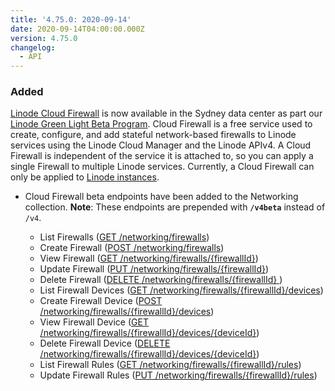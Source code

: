 ```yaml
---
title: '4.75.0: 2020-09-14'
date: 2020-09-14T04:00:00.000Z
version: 4.75.0
changelog:
  - API
---
```


### Added

[Linode Cloud Firewall](https://www.linode.com/products/firewall/) is now available in the Sydney data center as part our [Linode Green Light Beta Program](https://www.linode.com/green-light/). Cloud Firewall is a free service used to create, configure, and add stateful network-based firewalls to Linode services using the Linode Cloud Manager and the Linode APIv4. A Cloud Firewall is independent of the service it is attached to, so you can apply a single Firewall to multiple Linode services. Currently, a Cloud Firewall can only be applied to [Linode instances](https://www.linode.com/docs/api/linode-instances/).

* Cloud Firewall beta endpoints have been added to the Networking collection. **Note**: These endpoints are prepended with **`/v4beta`** instead of `/v4`.

    * List Firewalls ([GET /networking/firewalls](https://www.linode.com/docs/api/networking/))
    * Create Firewall ([POST /networking/firewalls](https://www.linode.com/docs/api/networking/))
    * View Firewall ([GET /networking/firewalls/{firewallId}](https://www.linode.com/docs/api/networking/))
    * Update Firewall ([PUT /networking/firewalls/{firewallId}](https://www.linode.com/docs/api/networking/))
    * Delete Firewall ([DELETE /networking/firewalls/{firewallId}
](https://www.linode.com/docs/api/networking/))
    * List Firewall Devices ([GET /networking/firewalls/{firewallId}/devices](https://www.linode.com/docs/api/networking/))
    * Create Firewall Device ([POST /networking/firewalls/{firewallId}/devices](https://www.linode.com/docs/api/networking/))
    * View Firewall Device ([GET /networking/firewalls/{firewallId}/devices/{deviceId}](https://www.linode.com/docs/api/networking/))
    * Delete Firewall Device ([DELETE /networking/firewalls/{firewallId}/devices/{deviceId}](https://www.linode.com/docs/api/networking/))
    * List Firewall Rules ([GET /networking/firewalls/{firewallId}/rules](https://www.linode.com/docs/api/networking/))
    * Update Firewall Rules ([PUT /networking/firewalls/{firewallId}/rules](https://www.linode.com/docs/api/networking/))



